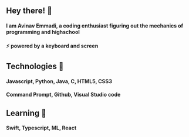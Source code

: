 ## Hey there! 👋
#### I am Avinav Emmadi, a coding enthusiast figuring out the mechanics of programming and highschool
#### ⚡ powered by a keyboard and screen
###
## Technologies 💬
#### Javascript, Python, Java, C, HTML5, CSS3
#### Command Prompt, Github, Visual Studio code
###
## Learning 🌱
#### Swift, Typescript, ML, React
###
<!--
**aviemmadi/aviemmadi** is a ✨ _special_ ✨ repository because its `README.md` (this file) appears on your GitHub profile.

Here are some ideas to get you started:

- 🔭 I’m currently working on ...
- 🌱 I’m currently learning ...
- 👯 I’m looking to collaborate on ...
- 🤔 I’m looking for help with ...
- 💬 Ask me about ...
- 📫 How to reach me: ...
- 😄 Pronouns: ...
- ⚡ Fun fact: ...
-->
